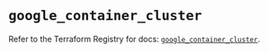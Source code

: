 # `google_container_cluster`

Refer to the Terraform Registry for docs: [`google_container_cluster`](https://registry.terraform.io/providers/hashicorp/google-beta/6.35.0/docs/resources/google_container_cluster).
